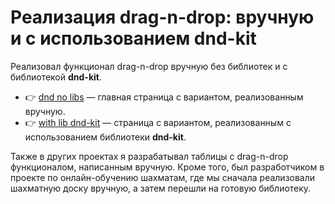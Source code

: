 
# Реализация drag-n-drop: вручную и с использованием **dnd-kit**

Реализовал функционал drag-n-drop вручную без библиотек и с библиотекой **dnd-kit**.

- 👉 [dnd no libs](https://mr-somon-todo-app.vercel.app/) — главная страница с вариантом, реализованным вручную.
- 👉 [with lib dnd-kit](https://mr-somon-todo-app.vercel.app/dnd-kit) — страница с вариантом, реализованным с использованием библиотеки **dnd-kit**.

Также в других проектах я разрабатывал таблицы с drag-n-drop функционалом, написанным вручную. Кроме того, был разработчиком в проекте по онлайн-обучению шахматам, где мы сначала реализовали шахматную доску вручную, а затем перешли на готовую библиотеку.
